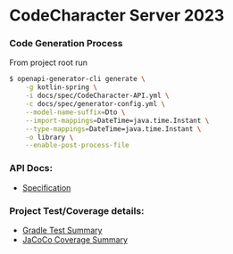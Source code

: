 # CodeCharacter Server 2023

### Code Generation Process

From project root run

```sh
$ openapi-generator-cli generate \
    -g kotlin-spring \
    -i docs/spec/CodeCharacter-API.yml \
    -c docs/spec/generator-config.yml \
    --model-name-suffix=Dto \
    --import-mappings=DateTime=java.time.Instant \
    --type-mappings=DateTime=java.time.Instant \
    -o library \
    --enable-post-process-file
```

### API Docs:

- [Specification](spec/index.html)

### Project Test/Coverage details:

- [Gradle Test Summary](test/index.html)
- [JaCoCo Coverage Summary](coverage/index.html)
